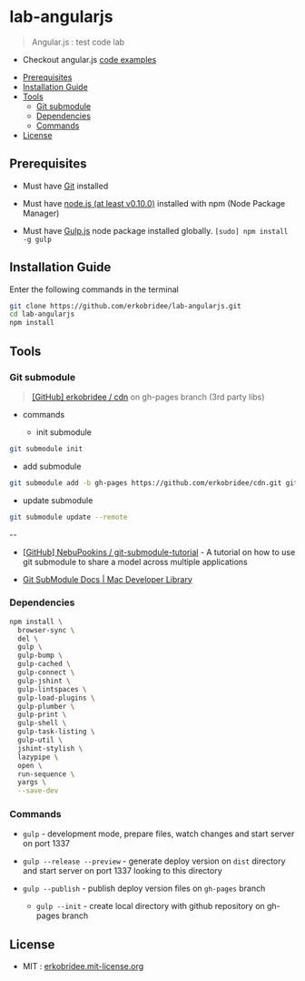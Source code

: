 # lab-angularjs

> Angular.js : test code lab

* Checkout angular.js [code examples](src/lab)


<!-- toc -->

* [Prerequisites](#prerequisites)
* [Installation Guide](#installation-guide)
* [Tools](#tools)
  * [Git submodule](#git-submodule)
  * [Dependencies](#dependencies)
  * [Commands](#commands)
* [License](#license)

<!-- toc stop -->



## Prerequisites

* Must have [Git](http://git-scm.com/) installed

* Must have [node.js (at least v0.10.0)](http://nodejs.org/) installed with npm (Node Package Manager)

* Must have [Gulp.js](http://gulpjs.com/) node package installed globally.  `[sudo] npm install -g gulp`


## Installation Guide

Enter the following commands in the terminal

```bash
git clone https://github.com/erkobridee/lab-angularjs.git
cd lab-angularjs
npm install
```


## Tools

### Git submodule

> [[GitHub] erkobridee / cdn](https://github.com/erkobridee/cdn) on gh-pages branch (3rd party libs)

* commands

  * init submodule

```bash
git submodule init
```

  * add submodule

```bash
git submodule add -b gh-pages https://github.com/erkobridee/cdn.git gitsubmodule/cdn
```

  * update submodule

```bash
git submodule update --remote
```

--

* [[GitHub] NebuPookins / git-submodule-tutorial](https://github.com/NebuPookins/git-submodule-tutorial) - A tutorial on how to use git submodule to share a model across multiple applications

* [Git SubModule Docs | Mac Developer Library](https://developer.apple.com/library/mac/documentation/Darwin/Reference/ManPages/man1/git-submodule.1.html)


### Dependencies

```bash
npm install \
  browser-sync \
  del \
  gulp \
  gulp-bump \
  gulp-cached \
  gulp-connect \
  gulp-jshint \
  gulp-lintspaces \
  gulp-load-plugins \
  gulp-plumber \
  gulp-print \
  gulp-shell \
  gulp-task-listing \
  gulp-util \
  jshint-stylish \
  lazypipe \
  open \
  run-sequence \
  yargs \
  --save-dev
```


### Commands

* `gulp` - development mode, prepare files, watch changes and start server on port 1337

* `gulp --release --preview` - generate deploy version on `dist` directory and start server on port 1337 looking to this directory

* `gulp --publish` - publish deploy version files on `gh-pages` branch

  * `gulp --init` - create local directory with github repository on gh-pages branch


## License

* MIT : [erkobridee.mit-license.org](http://erkobridee.mit-license.org/)
